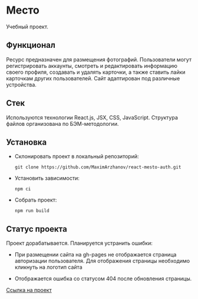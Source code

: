 # Место
Учебный проект.

## Функционал

Ресурс предназначен для размещения фотографий.
Пользователи могут регистрировать аккаунты, смотреть и редактировать информацию своего профиля, создавать и удалять карточки, а также ставить лайки карточкам других пользователей.
Сайт адаптирован под различные устройства.

## Стек

Используются технологии React.js, JSX, CSS, JavaScript.
Структура файлов организована по БЭМ-методологии.

## Установка

- Склонировать проект в локальный репозиторий:
    
    `git clone https://github.com/MaximArzhanov/react-mesto-auth.git`

- Установить зависимости:
    
    `npm ci`

- Собрать проект:
    
    `npm run build`

## Статус проекта

Проект дорабатывается.
Планируется устранить ошибки:

- При размещении сайта на gh-pages не отображается страница авторизации пользователя. Для отображения страницы необходимо кликнуть на логотип сайта

- Отображается ошибка со статусом 404 после обновления страницы.

[Ссылка на проект](https://maximarzhanov.github.io/react-mesto-auth/)
